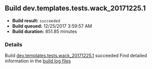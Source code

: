 ## Build dev.templates.tests.wack_20171225.1
- **Build result:** `succeeded`
- **Build queued:** 12/25/2017 3:59:57 AM
- **Build duration:** 851.85 minutes
### Details
Build [dev.templates.tests.wack_20171225.1](https://winappstudio.visualstudio.com/web/build.aspx?pcguid=a4ef43be-68ce-4195-a619-079b4d9834c2&builduri=vstfs%3a%2f%2f%2fBuild%2fBuild%2f24527) succeeded
Find detailed information in the [build log files](https://uwpctdiags.blob.core.windows.net/buildlogs/dev.templates.tests.wack_20171225.1_logs.zip)
